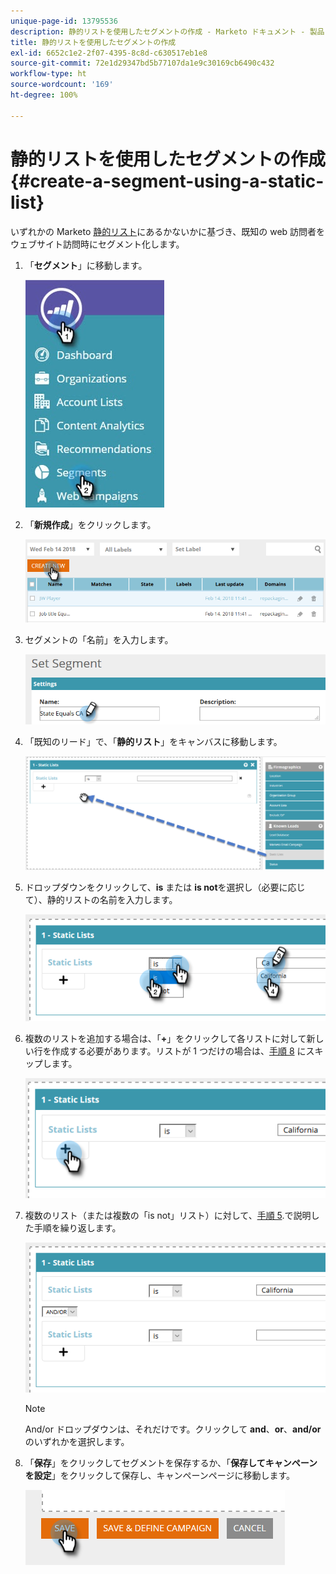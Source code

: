 ```yaml
---
unique-page-id: 13795536
description: 静的リストを使用したセグメントの作成 - Marketo ドキュメント - 製品ドキュメント
title: 静的リストを使用したセグメントの作成
exl-id: 6652c1e2-2f07-4395-8c8d-c630517eb1e8
source-git-commit: 72e1d29347bd5b77107da1e9c30169cb6490c432
workflow-type: ht
source-wordcount: '169'
ht-degree: 100%

---
```


# 静的リストを使用したセグメントの作成 {#create-a-segment-using-a-static-list}

いずれかの Marketo [静的リスト](/help/marketo/product-docs/core-marketo-concepts/smart-lists-and-static-lists/static-lists/understanding-static-lists.md)にあるかないかに基づき、既知の web 訪問者をウェブサイト訪問時にセグメント化します。

1. 「**セグメント**」に移動します。

   ![](assets/1.jpg)

1. 「**新規作成**」をクリックします。

   ![](assets/two.png)

1. セグメントの「名前」を入力します。

   ![](assets/three.png)

1. 「既知のリード」で、「**静的リスト**」をキャンバスに移動します。

   ![](assets/four-2.png)

1. ドロップダウンをクリックして、**is** または **is not**&#x200B;を選択し（必要に応じて）、静的リストの名前を入力します。

   ![](assets/five-2.png)

1. 複数のリストを追加する場合は、「**+**」をクリックして各リストに対して新しい行を作成する必要があります。リストが 1 つだけの場合は、[手順 8](#eight) にスキップします。

   ![](assets/six-1.png)

1. 複数のリスト（または複数の「is not」リスト）に対して、[手順 5](#five).で説明した手順を繰り返します。

   ![](assets/seven-2.png)

   >[!NOTE]
   >
   >And/or ドロップダウンは、それだけです。クリックして **and**、**or**、**and/or** のいずれかを選択します。

1. 「**保存**」をクリックしてセグメントを保存するか、「**保存してキャンペーンを設定**」をクリックして保存し、キャンペーンページに移動します。

   ![](assets/eight-1.png)
